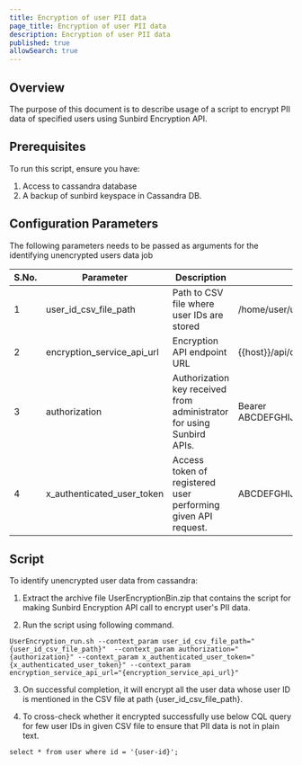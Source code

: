 ```yaml
---
title: Encryption of user PII data
page_title: Encryption of user PII data
description: Encryption of user PII data
published: true
allowSearch: true
---
```


## Overview
The purpose of this document is to describe usage of a script to encrypt PII data of specified users using Sunbird Encryption API.

## Prerequisites

To run this script, ensure you have:

1. Access to cassandra database
2. A backup of sunbird keyspace in Cassandra DB.

## Configuration Parameters
The following parameters needs to be passed as arguments for the identifying unencrypted users data job

 S.No. | Parameter | Description | Example 
-------|-----------|-------------|---------
1 | user_id_csv_file_path | Path to CSV file where user IDs are stored | /home/user/userids.csv 
2 | encryption_service_api_url | Encryption API endpoint URL | {{host}}/api/data/v1/user/encrypt
3 | authorization | Authorization key received from administrator for using Sunbird APIs. | Bearer ABCDEFGHIJKLMNOPQRSTUVWXYZ1234567890
4 | x_authenticated_user_token | Access token of registered user performing given API request. | ABCDEFGHIJKLMNOPQRSTUVWXYZ1234567890

## Script

To identify unencrypted user data from cassandra:

1. Extract the archive file UserEncryptionBin.zip that contains the script for making Sunbird Encryption API call to encrypt user's PII data.

2. Run the script using following command.

``` 
UserEncryption_run.sh --context_param user_id_csv_file_path="{user_id_csv_file_path}"  --context_param authorization="{authorization}" --context_param x_authenticated_user_token="{x_authenticated_user_token}" --context_param encryption_service_api_url="{encryption_service_api_url}"
```

3. On successful completion, it will encrypt all the user data whose user ID is mentioned in the CSV file at path {user_id_csv_file_path}.

4. To cross-check whether it encrypted successfully use below CQL query for few user IDs in given CSV file to ensure that PII data is not in plain text.

```
select * from user where id = '{user-id}';
```
